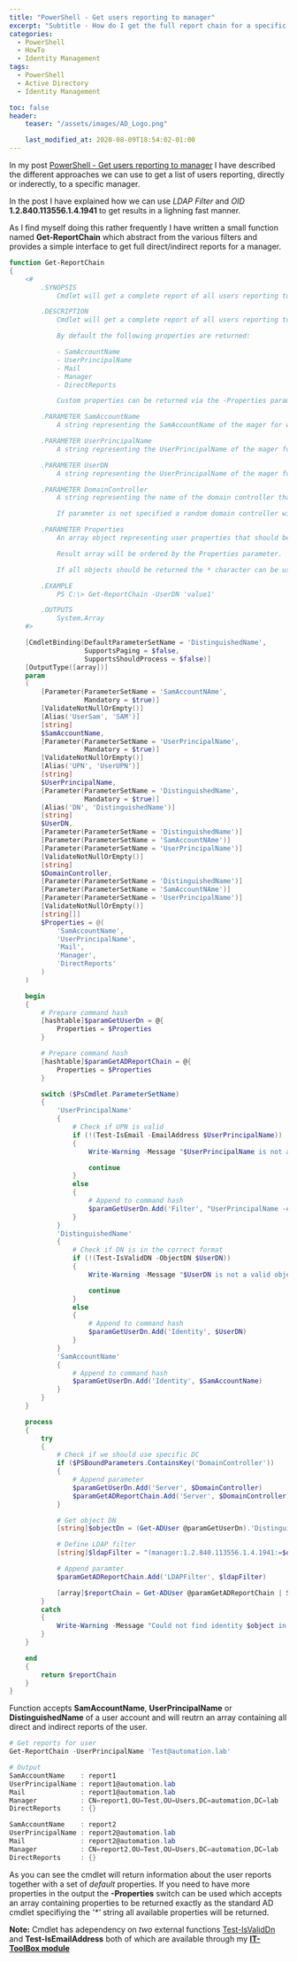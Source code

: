 ```yaml
---
title: "PowerShell - Get users reporting to manager"
excerpt: "Subtitle - How do I get the full report chain for a specific manager from Active Directory"
categories:
  - PowerShell
  - HowTo
  - Identity Management
tags:
  - PowerShell
  - Active Directory
  - Identity Management

toc: false
header:
    teaser: "/assets/images/AD_Logo.png"

    last_modified_at: 2020-08-09T18:54:02-01:00
---
```


In my post [PowerShell - Get users reporting to manager](https://pscustomobject.github.io/powershell/howto/identity%20management/Active-Directory-Get-Report-Chain/) I have described the different approaches we can use to get a list of users reporting, directly or inderectly, to a specific manager.

In the post I have explained how we can use *LDAP Filter* and *OID* **1.2.840.113556.1.4.1941** to get results in a lighning fast manner.

As I find myself doing this rather frequently I have written a small function named **Get-ReportChain** which abstract from the various filters and provides a simple interface to get full direct/indirect reports for a manager.

```powershell
function Get-ReportChain
{
    <#
        .SYNOPSIS
            Cmdlet will get a complete report of all users reporting to a specific manager.

        .DESCRIPTION
            Cmdlet will get a complete report of all users reporting to a specific manager.

            By default the following properties are returned:

            - SamAccountName
            - UserPrincipalName
            - Mail
            - Manager
            - DirectReports

            Custom properties can be returned via the -Properties parameter

        .PARAMETER SamAccountName
            A string representing the SamAccountName of the mager for which reports should be enumerated.

        .PARAMETER UserPrincipalName
            A string representing the UserPrincipalName of the mager for which reports should be enumerated.

        .PARAMETER UserDN
            A string representing the UserPrincipalName of the mager for which reports should be enumerated.

        .PARAMETER DomainController
            A string representing the name of the domain controller that should be used to query Active Directory.

            If parameter is not specified a random domain controller will be automatically used.

        .PARAMETER Properties
            An array object representing user properties that should be returned as part of the results.

            Result array will be ordered by the Properties parameter.

            If all objects should be returned the * character can be used with the parameter.

        .EXAMPLE
            PS C:\> Get-ReportChain -UserDN 'value1'

        .OUTPUTS
            System.Array
    #>

    [CmdletBinding(DefaultParameterSetName = 'DistinguishedName',
                   SupportsPaging = $false,
                   SupportsShouldProcess = $false)]
    [OutputType([array])]
    param
    (
        [Parameter(ParameterSetName = 'SamAccountNAme',
                   Mandatory = $true)]
        [ValidateNotNullOrEmpty()]
        [Alias('UserSam', 'SAM')]
        [string]
        $SamAccountName,
        [Parameter(ParameterSetName = 'UserPrincipalName',
                   Mandatory = $true)]
        [ValidateNotNullOrEmpty()]
        [Alias('UPN', 'UserUPN')]
        [string]
        $UserPrincipalName,
        [Parameter(ParameterSetName = 'DistinguishedName',
                   Mandatory = $true)]
        [Alias('DN', 'DistinguishedName')]
        [string]
        $UserDN,
        [Parameter(ParameterSetName = 'DistinguishedName')]
        [Parameter(ParameterSetName = 'SamAccountNAme')]
        [Parameter(ParameterSetName = 'UserPrincipalName')]
        [ValidateNotNullOrEmpty()]
        [string]
        $DomainController,
        [Parameter(ParameterSetName = 'DistinguishedName')]
        [Parameter(ParameterSetName = 'SamAccountNAme')]
        [Parameter(ParameterSetName = 'UserPrincipalName')]
        [ValidateNotNullOrEmpty()]
        [string[]]
        $Properties = @(
            'SamAccountName',
            'UserPrincipalName',
            'Mail',
            'Manager',
            'DirectReports'
        )
    )

    begin
    {
        # Prepare command hash
        [hashtable]$paramGetUserDn = @{
            Properties = $Properties
        }

        # Prepare command hash
        [hashtable]$paramGetADReportChain = @{
            Properties = $Properties
        }

        switch ($PsCmdlet.ParameterSetName)
        {
            'UserPrincipalName'
            {
                # Check if UPN is valid
                if (!(Test-IsEmail -EmailAddress $UserPrincipalName))
                {
                    Write-Warning -Message "$UserPrincipalName is not a valid UPN"

                    continue
                }
                else
                {
                    # Append to command hash
                    $paramGetUserDn.Add('Filter', "UserPrincipalName -eq '$UserPrincipalName'")
                }
            }
            'DistinguishedName'
            {
                # Check if DN is in the correct format
                if (!(Test-IsValidDN -ObjectDN $UserDN))
                {
                    Write-Warning -Message "$UserDN is not a valid object DN"

                    continue
                }
                else
                {
                    # Append to command hash
                    $paramGetUserDn.Add('Identity', $UserDN)
                }
            }
            'SamAccountName'
            {
                # Append to command hash
                $paramGetUserDn.Add('Identity', $SamAccountName)
            }
        }
    }

    process
    {
        try
        {
            # Check if we should use specific DC
            if ($PSBoundParameters.ContainsKey('DomainController'))
            {
                # Append parameter
                $paramGetUserDn.Add('Server', $DomainController)
                $paramGetADReportChain.Add('Server', $DomainController)
            }

            # Get object DN
            [string]$objectDn = (Get-ADUser @paramGetUserDn).'DistinguishedName'

            # Define LDAP filter
            [string]$ldapFilter = "(manager:1.2.840.113556.1.4.1941:=$objectDn)"

            # Append paramter
            $paramGetADReportChain.Add('LDAPFilter', $ldapFilter)

            [array]$reportChain = Get-ADUser @paramGetADReportChain | Select-Object -Property $Properties
        }
        catch
        {
            Write-Warning -Message "Could not find identity $object in AD"
        }
    }

    end
    {
        return $reportChain
    }
}
```

Function accepts **SamAccountName**, **UserPrincipalName** or **DistinguishedName** of a user account and will reutrn an array containing all direct and indirect reports of the user.

```powershell
# Get reports for user
Get-ReportChain -UserPrincipalName 'Test@automation.lab'

# Output
SamAccountName    : report1
UserPrincipalName : report1@automation.lab
Mail              : report1@automation.lab
Manager           : CN=report1,OU=Test,OU=Users,DC=automation,DC=lab
DirectReports     : {}

SamAccountName    : report2
UserPrincipalName : report2@automation.lab
Mail              : report2@automation.lab
Manager           : CN=report2,OU=Test,OU=Users,DC=automation,DC=lab
DirectReports     : {}
```

As you can see the cmdlet will return information about the user reports together with a set of *default* properties. If you need to have more properties in the output the **-Properties** switch can be used which accepts an array containing properties to be returned exactly as the standard AD cmdlet specifiying the *'\*'* string all available properties will be returned.

**Note:** Cmdlet has  adependency on *two* external functions [Test-IsValidDn](https://pscustomobject.github.io/powershell/howto/identity%20management/PowerShell-Check-If-String-Is-A-DN/) and **Test-IsEmailAddress** both of which are available through my **[IT-ToolBox module](https://github.com/PsCustomObject/IT-ToolBox)**